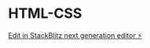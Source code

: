 # HTML-CSS

[Edit in StackBlitz next generation editor ⚡️](https://stackblitz.com/~/github.com/Seundev/HTML-CSS)